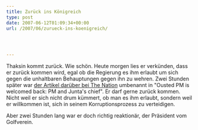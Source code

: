 ```yaml
---
title: Zurück ins Königreich
type: post
date: 2007-06-12T01:09:34+00:00
url: /2007/06/zurueck-ins-koenigreich/




---
```

Thaksin kommt zurück. Wie schön. Heute morgen lies er verkünden, dass er zurück kommen wird, egal ob die Regierung es ihm erlaubt um sich gegen die unhaltbaren Behauptungen gegen ihn zu wehren. Zwei Stunden später war [der Artikel darüber bei The Nation][1] umbenannt in "Ousted PM is welcomed back: PM and Junta's chief". Er darf gerne zurück kommen. Nicht weil er sich nicht drum kümmert, ob man es ihm erlaubt, sondern weil er willkommen ist, sich in seinem Korruptionsprozess zu verteidigen.

Aber zwei Stunden lang war er doch richtig reaktionär, der Präsident vom Golfverein.

 [1]: http://www.nationmultimedia.com/2007/06/12/headlines/headlines_30036660.php
